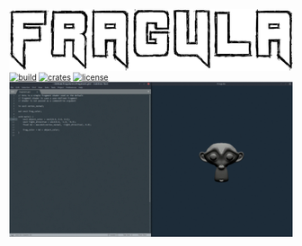 ![header](header.png "Fragula")
[![build](https://img.shields.io/travis/com/mandeep/fragula?style=flat-square)](https://travis-ci.com/mandeep/fragula) [![crates](https://img.shields.io/crates/v/fragula?style=flat-square)](https://crates.io/crates/fragula) [![license](https://img.shields.io/crates/l/fragula?style=flat-square)](https://crates.io/crates/fragula)
![demo](demo.gif)

